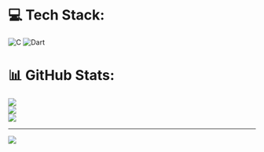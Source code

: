 
# 💻 Tech Stack:
![C](https://img.shields.io/badge/c-%2300599C.svg?style=for-the-badge&logo=c&logoColor=white) ![Dart](https://img.shields.io/badge/dart-%230175C2.svg?style=for-the-badge&logo=dart&logoColor=white)
# 📊 GitHub Stats:
![](https://github-readme-stats.vercel.app/api?username=amAkshay18&theme=dark&hide_border=false&include_all_commits=false&count_private=false)<br/>
![](https://github-readme-streak-stats.herokuapp.com/?user=amAkshay18&theme=dark&hide_border=false)<br/>
![](https://github-readme-stats.vercel.app/api/top-langs/?username=amAkshay18&theme=dark&hide_border=false&include_all_commits=false&count_private=false&layout=compact)

---
[![](https://visitcount.itsvg.in/api?id=amAkshay18&icon=0&color=0)](https://visitcount.itsvg.in)

<!-- Proudly created with GPRM ( https://gprm.itsvg.in ) -->
